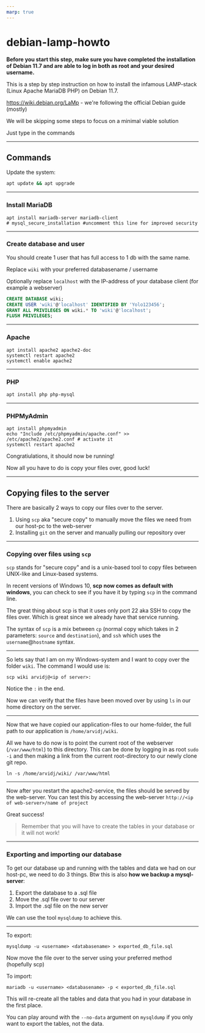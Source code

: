 ```yaml
---
marp: true
---
```


# debian-lamp-howto

**Before you start this step, make sure you have completed the installation of Debian 11.7 and are able to log in both as root and your desired username.**

This is a step by step instruction on how to install the infamous LAMP-stack (Linux Apache MariaDB PHP) on Debian 11.7.

https://wiki.debian.org/LaMp - we're following the official Debian guide (mostly)

We will be skipping some steps to focus on a minimal viable solution

Just type in the commands

---

## Commands

Update the system:

```bash
apt update && apt upgrade
```

---

### Install MariaDB

```console
apt install mariadb-server mariadb-client
# mysql_secure_installation #uncomment this line for improved security
```

---

### Create database and user

You should create 1 user that has full access to 1 db with the same name. 

Replace `wiki` with your preferred databasename / username

Optionally replace `localhost` with the IP-address of your database client (for example a webserver)

```sql
CREATE DATABASE wiki;
CREATE USER 'wiki'@'localhost' IDENTIFIED BY 'Yolo123456';
GRANT ALL PRIVILEGES ON wiki.* TO 'wiki'@'localhost';
FLUSH PRIVILEGES;
```

---

### Apache

```console
apt install apache2 apache2-doc
systemctl restart apache2
systemctl enable apache2
```

---

### PHP

```bash
apt install php php-mysql
```

---

 ### PHPMyAdmin

```bashgit@github.com:arvidjohansen/debian-lamp-howto.git
apt install phpmyadmin
echo "Include /etc/phpmyadmin/apache.conf" >> /etc/apache2/apache2.conf # activate it
systemctl restart apache2
```

Congratiulations, it should now be running!

Now all you have to do is copy your files over, good luck!

---

## Copying files to the server

There are basically 2 ways to copy our files over to the server.

1. Using `scp` aka "secure copy" to manually move the files we need from our host-pc to the web-server
1. Installing `git` on the server and manually pulling our repository over

---

### Copying over files using `scp`

`scp` stands for "secure copy" and is a unix-based tool to copy files between UNIX-like and Linux-based systems.

In recent versions of Windows 10, **scp now comes as default with windows**, you can check to see if you have it by typing `scp` in the command line.

The great thing about scp is that it uses only port 22 aka SSH to copy the files over. Which is great since we already have that service running.

The syntax of `scp` is a mix between `cp` (normal copy which takes in 2 parameters: `source` and `destination`), and `ssh` which uses the `username`@`hostname` syntax.

---

So lets say that I am on my Windows-system and I want to copy over the folder `wiki`. The command I would use is:

```console
scp wiki arvidj@<ip of server>:
```

Notice the `:` in the end.

Now we can verify that the files have been moved over by using `ls` in our home directory on the server.

---

Now that we have copied our application-files to our home-folder, the full path to our application is `/home/arvidj/wiki`. 

All we have to do now is to point the current root of the webserver (`/var/www/html`) to this directory. This can be done by logging in as root `sudo -i` and then making a link from the current root-directory to our newly clone git repo.

```
ln -s /home/arvidj/wiki/ /var/www/html
```

---

Now after you restart the apache2-service, the files should be served by the web-server. You can test this by accessing the web-server `http://<ip of web-server>/name of project`

Great success!

>Remember that you will have to create the tables in your database or it will not work!

---

### Exporting and importing our database

To get our database up and running with the tables and data we had on our host-pc, we need to do 3 things. Btw this is also **how we backup a mysql-server**:

1. Export the database to a .sql file
1. Move the .sql file over to our server
1. Import the .sql file on the new server

We can use the tool `mysqldump` to achieve this.

---

To export:

```console
mysqldump -u <username> <databasename> > exported_db_file.sql
```

Now move the file over to the server using your preferred method (hopefully scp)

To import:

```console
mariadb -u <username> <databasename> -p < exported_db_file.sql
```

This will re-create all the tables and data that you had in your database in the first place.

You can play around with the `--no-data` argument on `mysqldump` if you only want to export the tables, not the data.

